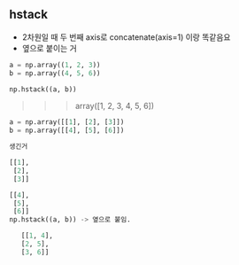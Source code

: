 

## hstack
- 2차원일 때 두 번째 axis로 concatenate(axis=1) 이랑 똑같음요
- 옆으로 붙이는 거

```python
a = np.array((1, 2, 3))
b = np.array((4, 5, 6))

np.hstack((a, b))
```
>>> array([1, 2, 3, 4, 5, 6])


```python
a = np.array([[1], [2], [3]])
b = np.array([[4], [5], [6]])

생긴거

[[1],
 [2],
 [3]]

[[4],
 [5],
 [6]]
np.hstack((a, b)) -> 옆으로 붙임.
```

```python
   [[1, 4],
   [2, 5],
   [3, 6]]

```
